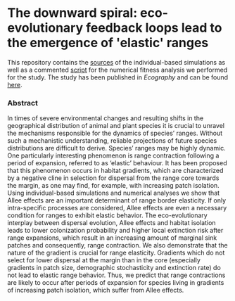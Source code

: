 # The downward spiral: eco-evolutionary feedback loops lead to the emergence of 'elastic' ranges

This repository contains the [sources](individual-based_simulation_model) of the individual-based simulations as well as a commented [script](numerical_fitness_analysis) for the numerical fitness analysis we performed for the study. The study has been published in *Ecography* and can be found [here](http://onlinelibrary.wiley.com/doi/10.1111/ecog.01701/abstract).

### Abstract
In times of severe environmental changes and resulting shifts in the geographical distribution of animal and plant species it is crucial to unravel the mechanisms responsible for the dynamics of species’ ranges. Without such a mechanistic understanding, reliable projections of future species distributions are difficult to derive. Species’ ranges may be highly dynamic. One particularly interesting phenomenon is range contraction following a period of expansion, referred to as ‘elastic’ behaviour. It has been proposed that this phenomenon occurs in habitat gradients, which are characterized by a negative cline in selection for dispersal from the range core towards the margin, as one may find, for example, with increasing patch isolation. Using individual-based simulations and numerical analyses we show that Allee effects are an important determinant of range border elasticity. If only intra-specific processes are considered, Allee effects are even a necessary condition for ranges to exhibit elastic behavior. The eco-evolutionary interplay between dispersal evolution, Allee effects and habitat isolation leads to lower colonization probability and higher local extinction risk after range expansions, which result in an increasing amount of marginal sink patches and consequently, range contraction. We also demonstrate that the nature of the gradient is crucial for range elasticity. Gradients which do not select for lower dispersal at the margin than in the core (especially gradients in patch size, demographic stochasticity and extinction rate) do not lead to elastic range behavior. Thus, we predict that range contractions are likely to occur after periods of expansion for species living in gradients of increasing patch isolation, which suffer from Allee effects.
